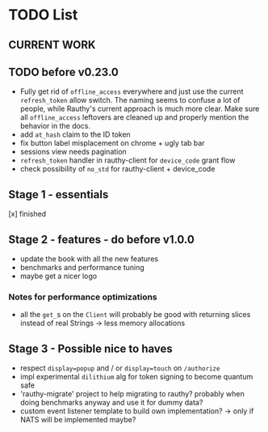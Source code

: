 # TODO List

## CURRENT WORK

## TODO before v0.23.0

- Fully get rid of `offline_access` everywhere and just use the current `refresh_token` allow switch.
  The naming seems to confuse a lot of people, while Rauthy's current approach is much more clear.
  Make sure all `offline_access` leftovers are cleaned up and properly mention the behavior in the docs.
- add `at_hash` claim to the ID token
- fix button label misplacement on chrome + ugly tab bar
- sessions view needs pagination
- `refresh_token` handler in rauthy-client for `device_code` grant flow
- check possibility of `no_std` for rauthy-client + device_code

## Stage 1 - essentials

[x] finished

## Stage 2 - features - do before v1.0.0

- update the book with all the new features
- benchmarks and performance tuning
- maybe get a nicer logo

### Notes for performance optimizations

- all the `get_`s on the `Client` will probably be good with returning slices instead of real Strings
  -> less memory allocations

## Stage 3 - Possible nice to haves

- respect `display=popup` and / or `display=touch` on `/authorize`
- impl experimental `dilithium` alg for token signing to become quantum safe
- 'rauthy-migrate' project to help migrating to rauthy? probably when doing benchmarks anyway and use it
  for dummy data?
- custom event listener template to build own implementation? -> only if NATS will be implemented maybe?
